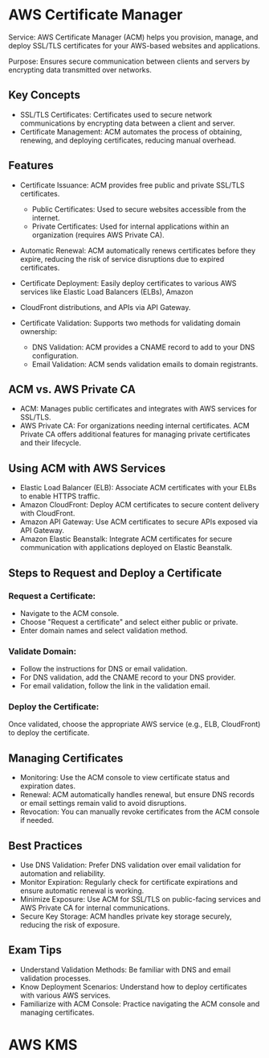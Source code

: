 # AWS Certificate Manager

Service: AWS Certificate Manager (ACM) helps you provision, manage, and deploy SSL/TLS certificates for your AWS-based websites and applications.

Purpose: Ensures secure communication between clients and servers by encrypting data transmitted over networks.

## Key Concepts

- SSL/TLS Certificates: Certificates used to secure network communications by encrypting data between a client and server.
- Certificate Management: ACM automates the process of obtaining, renewing, and deploying certificates, reducing manual overhead.

## Features

- Certificate Issuance: ACM provides free public and private SSL/TLS certificates.
  - Public Certificates: Used to secure websites accessible from the internet.
  - Private Certificates: Used for internal applications within an organization (requires AWS Private CA).

- Automatic Renewal: ACM automatically renews certificates before they expire, reducing the risk of service disruptions due to expired certificates.
- Certificate Deployment: Easily deploy certificates to various AWS services like Elastic Load Balancers (ELBs), Amazon
- CloudFront distributions, and APIs via API Gateway.
- Certificate Validation: Supports two methods for validating domain ownership:
    - DNS Validation: ACM provides a CNAME record to add to your DNS configuration.
    - Email Validation: ACM sends validation emails to domain registrants.

## ACM vs. AWS Private CA

- ACM: Manages public certificates and integrates with AWS services for SSL/TLS.
- AWS Private CA: For organizations needing internal certificates. ACM Private CA offers additional features for managing private certificates and their lifecycle.

## Using ACM with AWS Services

- Elastic Load Balancer (ELB): Associate ACM certificates with your ELBs to enable HTTPS traffic.
- Amazon CloudFront: Deploy ACM certificates to secure content delivery with CloudFront.
- Amazon API Gateway: Use ACM certificates to secure APIs exposed via API Gateway.
- Amazon Elastic Beanstalk: Integrate ACM certificates for secure communication with applications deployed on Elastic Beanstalk.

## Steps to Request and Deploy a Certificate

### Request a Certificate:
- Navigate to the ACM console.
- Choose "Request a certificate" and select either public or private.
- Enter domain names and select validation method.

### Validate Domain:
- Follow the instructions for DNS or email validation.
- For DNS validation, add the CNAME record to your DNS provider.
- For email validation, follow the link in the validation email.

### Deploy the Certificate:
Once validated, choose the appropriate AWS service (e.g., ELB, CloudFront) to deploy the certificate.

## Managing Certificates

- Monitoring: Use the ACM console to view certificate status and expiration dates.
- Renewal: ACM automatically handles renewal, but ensure DNS records or email settings remain valid to avoid disruptions.
- Revocation: You can manually revoke certificates from the ACM console if needed.

## Best Practices

- Use DNS Validation: Prefer DNS validation over email validation for automation and reliability.
- Monitor Expiration: Regularly check for certificate expirations and ensure automatic renewal is working.
- Minimize Exposure: Use ACM for SSL/TLS on public-facing services and AWS Private CA for internal communications.
- Secure Key Storage: ACM handles private key storage securely, reducing the risk of exposure.

## Exam Tips

- Understand Validation Methods: Be familiar with DNS and email validation processes.
- Know Deployment Scenarios: Understand how to deploy certificates with various AWS services.
- Familiarize with ACM Console: Practice navigating the ACM console and managing certificates.

# AWS KMS

